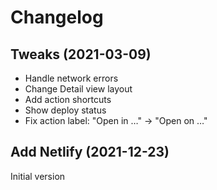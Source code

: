 # Changelog

## Tweaks (2021-03-09)
- Handle network errors
- Change Detail view layout
- Add action shortcuts
- Show deploy status
- Fix action label: "Open in …" -> "Open on …"

## Add Netlify (2021-12-23)
Initial version
